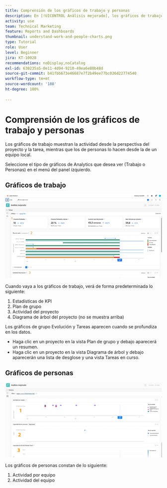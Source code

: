 ```yaml
---
title: Comprensión de los gráficos de trabajo y personas
description: En [!UICONTROL Análisis mejorado], los gráficos de trabajo muestran la actividad desde la perspectiva del proyecto y la tarea, mientras que los de personas lo hacen desde la de un equipo local.
activity: use
team: Technical Marketing
feature: Reports and Dashboards
thumbnail: understand-work-and-people-charts.png
type: Tutorial
role: User
level: Beginner
jira: KT-10028
recommendations: noDisplay,noCatalog
exl-id: 630235a5-0e11-4d94-9210-49ea6e80b48d
source-git-commit: b41fbb673e46687e7f2b49ee77bc026d22774540
workflow-type: tm+mt
source-wordcount: '188'
ht-degree: 100%

---
```


# Comprensión de los gráficos de trabajo y personas

Los gráficos de trabajo muestran la actividad desde la perspectiva del proyecto y la tarea, mientras que los de personas lo hacen desde la de un equipo local.

Seleccione el tipo de gráficos de Analytics que desea ver (Trabajo o Personas) en el menú del panel izquierdo.

## Gráficos de trabajo

![Una imagen de cómo encontrar la función [!UICONTROL Analytics] en [!DNL Workfront Classic]](assets/section-1-1.png)

Cuando vaya a los gráficos de trabajo, verá de forma predeterminada lo siguiente:

1. Estadísticas de KPI
1. Plan de grupo
1. Actividad del proyecto
1. Diagrama de árbol del proyecto (no se muestra arriba)

Los gráficos de grupo Evolución y Tareas aparecen cuando se profundiza en los datos.

* Haga clic en un proyecto en la vista Plan de grupo y debajo aparecerá un resumen.
* Haga clic en un proyecto en la vista Diagrama de árbol y debajo aparecerán una lista de desglose y una vista Tareas en curso.

## Gráficos de personas

![Una imagen de cómo encontrar la función [!UICONTROL Analytics] en [!DNL Workfront Classic]](assets/section-1-2.png)

Los gráficos de personas constan de lo siguiente:

1. Actividad por equipo
1. Actividad del equipo
